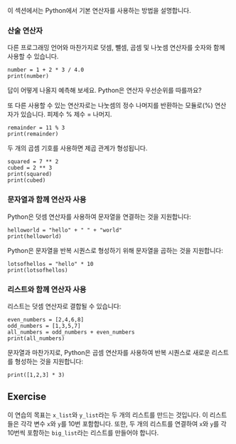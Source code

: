 이 섹션에서는 Python에서 기본 연산자를 사용하는 방법을 설명합니다.

### 산술 연산자       

다른 프로그래밍 언어와 마찬가지로 덧셈, 뺄셈, 곱셈 및 나눗셈 연산자를 숫자와 함께 사용할 수 있습니다.<br>

    number = 1 + 2 * 3 / 4.0
    print(number)

답이 어떻게 나올지 예측해 보세요. Python은 연산자 우선순위를 따를까요?

또 다른 사용할 수 있는 연산자로는 나눗셈의 정수 나머지를 반환하는 모듈로(%) 연산자가 있습니다. 피제수 % 제수 = 나머지.

    remainder = 11 % 3
    print(remainder)

두 개의 곱셈 기호를 사용하면 제곱 관계가 형성됩니다.

    squared = 7 ** 2
    cubed = 2 ** 3
    print(squared)
    print(cubed)

### 문자열과 함께 연산자 사용

Python은 덧셈 연산자를 사용하여 문자열을 연결하는 것을 지원합니다:

    helloworld = "hello" + " " + "world"
    print(helloworld)

Python은 문자열을 반복 시퀀스로 형성하기 위해 문자열을 곱하는 것을 지원합니다:

    lotsofhellos = "hello" * 10
    print(lotsofhellos)

### 리스트와 함께 연산자 사용

리스트는 덧셈 연산자로 결합될 수 있습니다:

    even_numbers = [2,4,6,8]
    odd_numbers = [1,3,5,7]
    all_numbers = odd_numbers + even_numbers
    print(all_numbers)

문자열과 마찬가지로, Python은 곱셈 연산자를 사용하여 반복 시퀀스로 새로운 리스트를 형성하는 것을 지원합니다:

    print([1,2,3] * 3)

Exercise
--------

이 연습의 목표는 `x_list`와 `y_list`라는 두 개의 리스트를 만드는 것입니다. 이 리스트들은 각각 변수 `x`와 `y`를 10번 포함합니다. 또한, 두 개의 리스트를 연결하여 `x`와 `y`를 각 10번씩 포함하는 `big_list`라는 리스트를 만들어야 합니다.